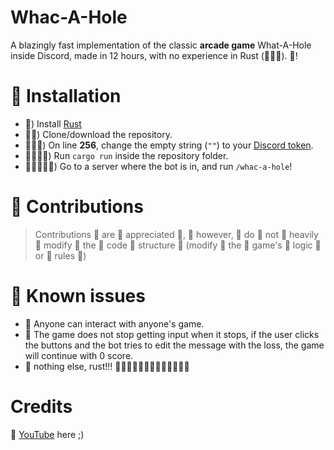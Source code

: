 # Whac-A-Hole

A blazingly fast implementation of the classic **arcade game** What-A-Hole inside Discord, made in 12 hours, with no experience in Rust (🚀🚀🚀). 🚀!

# 🚀 Installation

- 🚀) Install [Rust](https://www.rust-lang.org/tools/install)
- 🚀🚀) Clone/download the repository.
- 🚀🚀🚀) On line **256**, change the empty string (`""`) to your [Discord token](https://discord.com/developers/applications).
- 🚀🚀🚀🚀) Run `cargo run` inside the repository folder.
- 🚀🚀🚀🚀🚀) Go to a server where the bot is in, and run `/whac-a-hole`!

# 🚀 Contributions
> Contributions 🚀 are 🚀 appreciated 🚀, 🚀 however, 🚀 do 🚀 not 🚀 heavily 🚀 modify 🚀 the 🚀 code 🚀 structure 🚀 (modify 🚀 the 🚀 game's 🚀 logic 🚀 or 🚀 rules 🚀)

# 🚀 Known issues

- 🚀 Anyone can interact with anyone's game.
- 🚀 The game does not stop getting input when it stops, if the user clicks the buttons and the bot tries to edit the message with the loss, the game will continue with 0 score.
- 🚀 nothing else, rust!!! 🚀🚀🚀🚀🚀🚀🚀🚀🚀🚀🚀🚀🚀

# Credits
🚀 [YouTube](https://youtube.com/FaceDevStuff) here ;)
